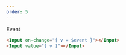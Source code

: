```yaml
---
order: 5
---
```


Event

```html
<Input on-change="{ v = $event }"></Input>
<Input value="{ v }"></Input>
```
